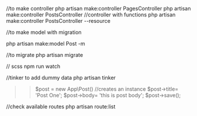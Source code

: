//to make controller
php artisan make:controller PagesController
php artisan make:controller PostsController
//controller with functions
php artisan make:controller PostsController --resource

//to make model with migration

php artisan make:model Post -m

//to migrate 
php artisan migrate


// scss
npm run watch 

//tinker to add dummy data
php artisan tinker
>>$post = new App\Post()  //creates an instance 
>>$post->title= 'Post One';
>>$post->body= 'this is post body';
>>$post->save();


//check available routes
 php artisan route:list